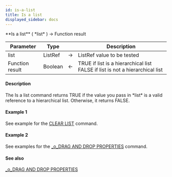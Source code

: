 ```yaml
---
id: is-a-list
title: Is a list
displayed_sidebar: docs
---
```


<!--REF #_command_.Is a list.Syntax-->**Is a list** ( *list* ) -> Function result<!-- END REF-->
<!--REF #_command_.Is a list.Params-->
| Parameter | Type |  | Description |
| --- | --- | --- | --- |
| list | ListRef | -> | ListRef value to be tested |
| Function result | Boolean | <- | TRUE if list is a hierarchical list FALSE if list is not a hierarchical list |

<!-- END REF-->

#### Description 

<!--REF #_command_.Is a list.Summary-->The Is a list command returns TRUE if the value you pass in *list* is a valid reference to a hierarchical list.<!-- END REF--> Otherwise, it returns FALSE.

#### Example 1 

See example for the [CLEAR LIST](clear-list.md) command.

#### Example 2 

See examples for the [\_o\_DRAG AND DROP PROPERTIES](/4Dv20R6/4D/20-R6/o-DRAG-AND-DROP-PROPERTIES.301-6957656.en.html) command.

#### See also 

[\_o\_DRAG AND DROP PROPERTIES](../../4D/20-R6/o-DRAG-AND-DROP-PROPERTIES.301-6957656.en.html)  